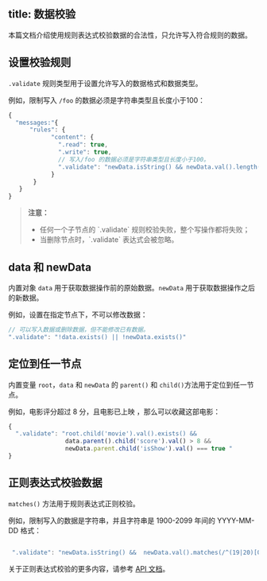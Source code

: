title: 数据校验
---

本篇文档介绍使用规则表达式校验数据的合法性，只允许写入符合规则的数据。


## 设置校验规则

`.validate` 规则类型用于设置允许写入的数据格式和数据类型。

例如，限制写入 `/foo` 的数据必须是字符串类型且长度小于100：

```javascript
{
  "messages:"{
      "rules": {
            "content": {
              ".read": true,
              ".write": true,
              // 写入/foo 的数据必须是字符串类型且长度小于100。
              ".validate": "newData.isString() && newData.val().length() < 100"
            }
       }
   }
}
```
<blockquote class="warning">
  <p><strong>注意：</strong></p>
  	<ul>
	  <li>任何一个子节点的 `.validate` 规则校验失败，整个写操作都将失败；</li>
	  <li>当删除节点时，`.validate` 表达式会被忽略。</li>
	</ul>
</blockquote>  

## data 和 newData 

内置对象 `data` 用于获取数据操作前的原始数据。`newData` 用于获取数据操作之后的新数据。

例如，设置在指定节点下，不可以修改数据：

``` js
// 可以写入数据或删除数据，但不能修改已有数据。
".validate": "!data.exists() || !newData.exists()"
```

## 定位到任一节点 

内置变量 `root`，`data` 和 `newData` 的 `parent()` 和 `child()`方法用于定位到任一节点。

例如，电影评分超过 8 分，且电影已上映 ，那么可以收藏这部电影：
```js
{
  ".validate": "root.child('movie').val().exists() &&
                data.parent().child('score').val() > 8 &&
                newData.parent.child('isShow').val() === true "
}
```




## 正则表达式校验数据

`matches()` 方法用于规则表达式正则校验。

例如，限制写入的数据是字符串，并且字符串是 1900-2099 年间的 YYYY-MM-DD 格式：

```js

 ".validate": "newData.isString() &&  newData.val().matches(/^(19|20)[0-9][0-9][-\\/. ](0[1-9]|1[012])[-\\/. ](0[1-9]|[12][0-9]|3[01])$/)"
```

关于正则表达式校验的更多内容，请参考 [API 文档](/sync/Android/rules/ruleapi.html#matches)。



